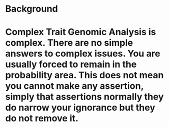 # Background
# Complex Trait Genomic Analysis is complex. There are no simple answers to complex issues. You are usually forced to remain in the probability area. This does not mean you cannot make any assertion, simply that assertions normally they do narrow your ignorance but they do not remove it. 

